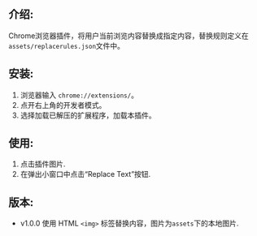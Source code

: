 ## 介绍:
Chrome浏览器插件，将用户当前浏览内容替换成指定内容，替换规则定义在`assets/replacerules.json`文件中。

## 安装:
1. 浏览器输入 `chrome://extensions/`。
2. 点开右上角的开发者模式。
3. 选择加载已解压的扩展程序，加载本插件。

## 使用:
1. 点击插件图片.
2. 在弹出小窗口中点击“Replace Text”按钮.

## 版本:
- v1.0.0 使用 HTML `<img>` 标签替换内容，图片为`assets`下的本地图片.

